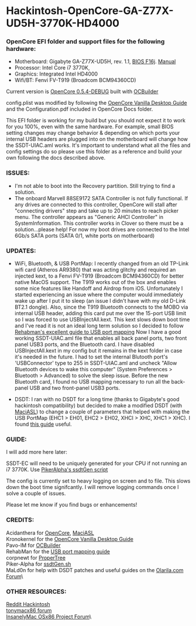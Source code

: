 # Hackintosh-OpenCore-GA-Z77X-UD5H-3770K-HD4000

### OpenCore EFI folder and support files for the following hardware:

* Motherboard: Gigabyte GA-Z77X-UD5H, rev. 1.1, [BIOS F16j](https://www.gigabyte.com/us/Motherboard/GA-Z77X-UD5H-rev-11/support#support-dl-bios). [Manual](https://download.gigabyte.com/FileList/Manual/mb_manual_ga-z77x-ud5h_e.pdf)
* Processor: Intel Core i7 3770K,
* Graphics: Integrated Intel HD4000
* Wifi/BT: Fenvi FV-T919 (Broadcom BCM94360CD)

Current version is [OpenCore 0.5.4-DEBUG](https://github.com/acidanthera/OpenCorePkg/releases) built with [OCBuilder](https://github.com/Pavo-IM/ocbuilder/releases)

config.plist was modified by following the [OpenCore Vanilla Desktop Guide](https://khronokernel-2.gitbook.io/opencore-vanilla-desktop-guide/) and the Configuration.pdf included in OpenCore Docs folder.

This EFI folder is working for my build but you should not expect it to work for you 100%, even with the same hardware. For example, small BIOS setting changes may change behavior & depending on which ports your internal USB headers are plugged into on the motherboard will change how the SSDT-UIAC.aml works. It's important to understand what all the files and config settings do so please use this folder as a reference and build your own following the docs described above.

### ISSUES:

* I'm not able to boot into the Recovery partition. Still trying to find a solution.
* The onboard Marvell 88SE9172 SATA Controller is not fully functional. If any drives are connected to this controller, OpenCore will stall after "connecting drivers" step and take up to 20 minutes to reach picker menu. The controller appears as "Generic AHCI Controller" in SystemInformation. This controller works in Clover so there must be a solution...please help! For now my boot drives are connected to the Intel 6Gb/s SATA ports (SATA 0/1, white ports on motherboard)

### UPDATES:

* WiFi, Bluetooth, & USB PortMap: I recently changed from an old TP-Link wifi card (Atheros AR9380) that was acting glitchy and required an injected kext, to a Fenvi FV-T919 (Broadcom BCM94360CD) for better native MacOS support. The T919 works out of the box and enables some nice features like Handoff and Airdrop from iOS. Unfortunately I started experiencing an issue where the computer would immediately wake up after I put it to sleep (an issue I didn't have with my old D-Link BT2.1 dongle). Also, since the T919 Bluetooth connects to the MOBO via internal USB header, adding this card put me over the 15-port USB limit so I was forced to use USBInjectAll.kext. This kext slows down boot time and I've read it is not an ideal long term solution so I decided to follow [Rehabman's excellent guide to USB port mapping](https://www.tonymacx86.com/threads/guide-creating-a-custom-ssdt-for-usbinjectall-kext.211311/) Now I have a good working SSDT-UIAC.aml file that enables all back panel ports, two front panel USB3 ports, and the Bluetooth card. I have disabled USBInjectAll.kext in my config but it remains in the kext folder in case it's needed in the future. I had to set the internal Blutooth port's 'USBConnector' type to 255 in SSDT-UIAC.aml and uncheck "Allow Bluetooth devices to wake this computer" (System Preferences > Bluetooth > Advanced) to solve the sleep issue. Before the new Bluetooth card, I found no USB mapping necessary to run all the back-panel USB and two front-panel USB3 ports.

* DSDT: I ran with no DSDT for a long time (thanks to Gigabyte's good hackintosh compatibility) but decided to make a modified DSDT (with [MaciASL](https://github.com/acidanthera/MaciASL/releases)) to change a couple of parameters that helped with making the USB PortMap (EHC1 > EH01, EHC2 > EH02, XHCI > XHC, XHC1 > XHC). I found [this guide](http://www.macbreaker.com/2014/03/how-to-edit-your-own-dsdt-with-maciasl.html) useful.


### GUIDE:

I will add more here later:

SSDT-EC will need to be uniquely generated for your CPU if not running an i7 3770K. Use [PikerAlpha's ssdtGen script](https://github.com/Piker-Alpha/ssdtPRGen.sh)

The config is currently set to heavy logging on screen and to file. This slows down the boot time signifcantly. I will remove logging commands once I solve a couple of issues.

Please let me know if you find bugs or enhancements!

### CREDITS:

Acidanthera for [OpenCore](https://github.com/acidanthera/OpenCorePkg/releases), [MaciASL](https://github.com/acidanthera/MaciASL/releases)\
Kronokernel for the [OpenCore Vanilla Desktop Guide](https://khronokernel-2.gitbook.io/opencore-vanilla-desktop-guide/)\
Pavo-IM for [OCBuilder](https://github.com/Pavo-IM/ocbuilder/releases)\
RehabMan for the [USB port mapping guide](https://www.tonymacx86.com/threads/guide-creating-a-custom-ssdt-for-usbinjectall-kext.211311/)\
corpnewt for [ProperTree](https://github.com/corpnewt/ProperTree)\
Piker-Alpha for [ssdtGen.sh](https://github.com/Piker-Alpha/ssdtPRGen.sh)\
MaLd0n for help with DSDT patches and useful guides on the [Olarila.com Forum](https://olarila.com/forum/)\

### OTHER RESOURCES:

[Reddit Hackintosh](reddit.com/r/hackintosh)\
[tonymacx86 forum](https://www.tonymacx86.com/forums/)\
[InsanelyMac OSx86 Project Forum](https://www.insanelymac.com/forum/85-osx86-project/)\
